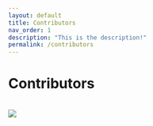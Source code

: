 ```yaml
---
layout: default
title: Contributors
nav_order: 1
description: "This is the description!"
permalink: /contributors
---
```


# Contributors

<br>
<a href="https://github.com/sandialabs/Polymers/graphs/contributors">
  <img src="https://contrib.rocks/image?repo=sandialabs/Polymers" />
</a>

